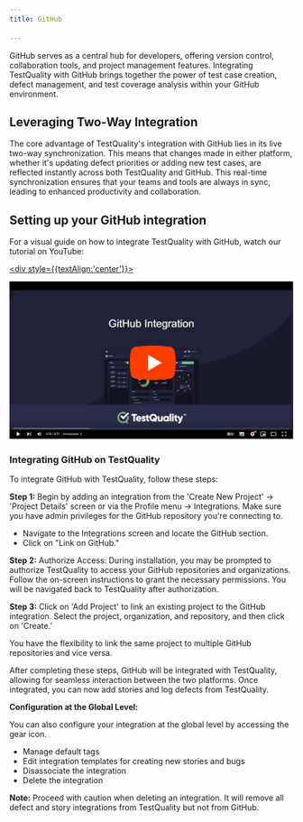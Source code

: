 ```yaml
---
title: GitHub

---
```


GitHub serves as a central hub for developers, offering version control, collaboration tools, and project management features. Integrating TestQuality with GitHub brings together the power of test case creation, defect management, and test coverage analysis within your GitHub environment.

## Leveraging Two-Way Integration

The core advantage of TestQuality's integration with GitHub lies in its live two-way synchronization. This means that changes made in either platform, whether it's updating defect priorities or adding new test cases, are reflected instantly across both TestQuality and GitHub. This real-time synchronization ensures that your teams and tools are always in sync, leading to enhanced productivity and collaboration.

## Setting up your GitHub integration

For a visual guide on how to integrate TestQuality with GitHub, watch our tutorial on YouTube: 

<a href="https://www.youtube.com/watch?v=N_6zCIpWG6U"> <div style={{textAlign:'center'}}>

![image](img/img_65.png)

</div></a>

### Integrating GitHub on TestQuality

To integrate GitHub with TestQuality, follow these steps:

**Step 1:** Begin by adding an integration from the 'Create New Project' -> 'Project Details' screen or via the Profile menu -> Integrations. Make sure you have admin privileges for the GitHub repository you're connecting to.

- Navigate to the Integrations screen and locate the GitHub section.
- Click on "Link on GitHub."

**Step 2:** Authorize Access: During installation, you may be prompted to authorize TestQuality to access your GitHub repositories and organizations. Follow the on-screen instructions to grant the necessary permissions. You will be navigated back to TestQuality after authorization.

**Step 3:** Click on 'Add Project' to link an existing project to the GitHub integration. Select the project, organization, and repository, and then click on 'Create.'

You have the flexibility to link the same project to multiple GitHub repositories and vice versa.

After completing these steps, GitHub will be integrated with TestQuality, allowing for seamless interaction between the two platforms. Once integrated, you can now add stories and log defects from TestQuality.

**Configuration at the Global Level:**

You can also configure your integration at the global level by accessing the gear icon.

- Manage default tags
- Edit integration templates for creating new stories and bugs
- Disassociate the integration
- Delete the integration

**Note:** Proceed with caution when deleting an integration. It will remove all defect and story integrations from TestQuality but not from GitHub.

